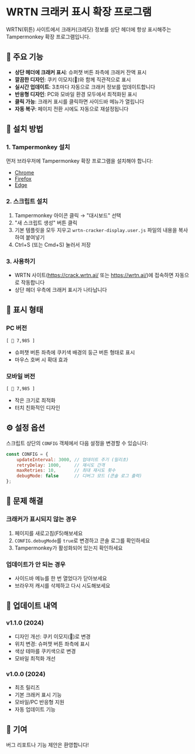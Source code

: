 # WRTN 크래커 표시 확장 프로그램

WRTN(뤼튼) 사이트에서 크래커(크레딧) 정보를 상단 헤더에 항상 표시해주는 Tampermonkey 확장 프로그램입니다.

## 📌 주요 기능

- **상단 헤더에 크래커 표시**: 슈퍼챗 버튼 좌측에 크래커 잔액 표시
- **깔끔한 디자인**: 쿠키 이모지(🍪)와 함께 직관적으로 표시
- **실시간 업데이트**: 3초마다 자동으로 크래커 정보를 업데이트합니다
- **반응형 디자인**: PC와 모바일 환경 모두에서 최적화된 표시
- **클릭 가능**: 크래커 표시를 클릭하면 사이드바 메뉴가 열립니다
- **자동 복구**: 페이지 전환 시에도 자동으로 재설정됩니다

## 🚀 설치 방법

### 1. Tampermonkey 설치
먼저 브라우저에 Tampermonkey 확장 프로그램을 설치해야 합니다:
- [Chrome](https://chrome.google.com/webstore/detail/tampermonkey/dhdgffkkebhmkfjojejmpbldmpobfkfo)
- [Firefox](https://addons.mozilla.org/en-US/firefox/addon/tampermonkey/)
- [Edge](https://microsoftedge.microsoft.com/addons/detail/tampermonkey/iikmkjmpaadaobahmlepeloendndfphd)

### 2. 스크립트 설치
1. Tampermonkey 아이콘 클릭 → "대시보드" 선택
2. "새 스크립트 생성" 버튼 클릭
3. 기본 템플릿을 모두 지우고 `wrtn-cracker-display.user.js` 파일의 내용을 복사하여 붙여넣기
4. Ctrl+S (또는 Cmd+S) 눌러서 저장

### 3. 사용하기
- WRTN 사이트(https://crack.wrtn.ai/ 또는 https://wrtn.ai/)에 접속하면 자동으로 작동합니다
- 상단 헤더 우측에 크래커 표시가 나타납니다

## 🎨 표시 형태

### PC 버전
```
[ 🍪 7,985 ]
```
- 슈퍼챗 버튼 좌측에 쿠키색 배경의 둥근 버튼 형태로 표시
- 마우스 호버 시 확대 효과

### 모바일 버전
```
[ 🍪 7,985 ]
```
- 작은 크기로 최적화
- 터치 친화적인 디자인

## ⚙️ 설정 옵션

스크립트 상단의 `CONFIG` 객체에서 다음 설정을 변경할 수 있습니다:

```javascript
const CONFIG = {
    updateInterval: 3000, // 업데이트 주기 (밀리초)
    retryDelay: 1000,     // 재시도 간격
    maxRetries: 10,       // 최대 재시도 횟수
    debugMode: false      // 디버그 모드 (콘솔 로그 출력)
};
```

## 🐛 문제 해결

### 크래커가 표시되지 않는 경우
1. 페이지를 새로고침(F5)해보세요
2. `CONFIG.debugMode`를 `true`로 변경하고 콘솔 로그를 확인하세요
3. Tampermonkey가 활성화되어 있는지 확인하세요

### 업데이트가 안 되는 경우
- 사이드바 메뉴를 한 번 열었다가 닫아보세요
- 브라우저 캐시를 삭제하고 다시 시도해보세요

## 📝 업데이트 내역

### v1.1.0 (2024)
- 디자인 개선: 쿠키 이모지(🍪)로 변경
- 위치 변경: 슈퍼챗 버튼 좌측에 표시
- 색상 테마를 쿠키색으로 변경
- 모바일 최적화 개선

### v1.0.0 (2024)
- 최초 릴리즈
- 기본 크래커 표시 기능
- 모바일/PC 반응형 지원
- 자동 업데이트 기능

## 🤝 기여

버그 리포트나 기능 제안은 환영합니다! 

